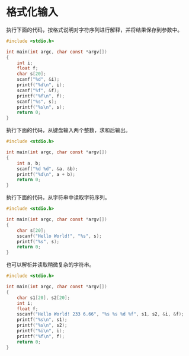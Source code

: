 # 格式化输入

执行下面的代码，按格式说明对字符序列进行解释，并将结果保存到参数中。

```c
#include <stdio.h>

int main(int argc, char const *argv[])
{
    int i;
    float f;
    char s[20];
    scanf("%d", &i);
    printf("%d\n", i);
    scanf("%f", &f);
    printf("%f\n", f);
    scanf("%s", s);
    printf("%s\n", s);
    return 0;
}
```

执行下面的代码，从键盘输入两个整数，求和后输出。

```c
#include <stdio.h>

int main(int argc, char const *argv[])
{
    int a, b;
    scanf("%d %d", &a, &b);
    printf("%d\n", a + b);
    return 0;
}
```

执行下面的代码，从字符串中读取字符序列。

```c
#include <stdio.h>

int main(int argc, char const *argv[])
{
    char s[20];
    sscanf("Hello World!", "%s", s);
    printf("%s", s);
    return 0;
}
```

也可以解析并读取稍微复杂的字符串。

```c
#include <stdio.h>

int main(int argc, char const *argv[])
{
    char s1[20], s2[20];
    int i;
    float f;
    sscanf("Hello World! 233 6.66", "%s %s %d %f", s1, s2, &i, &f);
    printf("%s\n", s1);
    printf("%s\n", s2);
    printf("%i\n", i);
    printf("%f\n", f);
    return 0;
}
```

